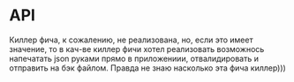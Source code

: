 # API

Киллер фича, к сожалению, не реализована, но, если это имеет значение, 
то в кач-ве киллер фичи хотел реализовать возможнось напечатать json руками прямо в приложениии, отвалидировать и отправить на бэк файлом.
Правда не знаю насколько эта фича киллер)))
